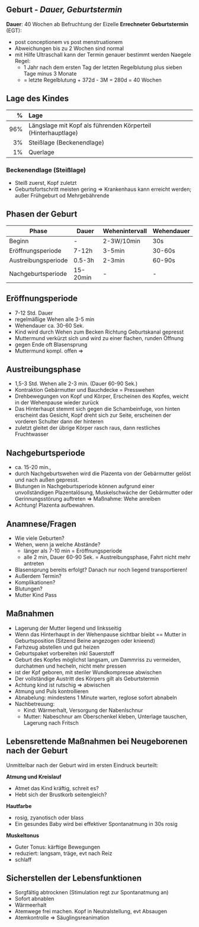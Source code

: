 ## Geburt - *Dauer, Geburtstermin*

**Dauer**: 40 Wochen ab Befruchtung der Eizelle
**Errechneter Geburtstermin** (EGT):
+ post conceptionem vs post menstruationem
+ Abweichungen bis zu 2 Wochen sind normal
+ mit Hilfe Ultraschall kann der Termin genauer bestimmt werden
Naegele Regel:
  + 1 Jahr nach dem ersten Tag der letzten Regelblutung plus sieben Tage minus 3 Monate
  + = letzte Regelblutung + 372d - 3M = 280d = 40 Wochen


## Lage des Kindes
| % | Lage |
|--:|:--|
| 96% | Längslage mit Kopf als führenden Körperteil (Hinterhauptlage) |
| 3% | Steißlage (Beckenendlage) |
| 1% | Querlage |

### Beckenendlage (Steißlage)
+ Steiß zuerst, Kopf zuletzt
+ Geburtsfortschritt meisten gering => Krankenhaus kann erreicht werden; außer Frühgeburt od Mehrgebährende

## Phasen der Geburt

| Phase | Dauer | Wehenintervall | Wehendauer |
| --- | --- | --- | --- |
| Beginn | - | 2-3W/10min | 30s |
| Eröffnungsperiode | 7-12h | 3-5min | 30-60s |
| Austreibungsperiode | 0.5-3h | 2-3min | 60-90s |
| Nachgeburtsperiode | 15-20min | - | - |

## Eröffnungsperiode
+ 7-12 Std. Dauer
+ regelmäßige Wehen alle 3-5 min
+ Wehendauer ca. 30-60 Sek.
+ Kind wird durch Wehen zum Becken Richtung Geburtskanal gepresst
+ Muttermund verkürzt sich und wird zu einer flachen, runden Öffnung
+ gegen Ende oft Blasensprung
+ Muttermund kompl. offen =>

## Austreibungsphase
+ 1,5-3 Std. Wehen alle 2-3 min. (Dauer 60-90 Sek.)
+ Kontraktion Gebärmutter und Bauchdecke = Presswehen
+ Drehbewegungen von Kopf und Körper, Erscheinen des Kopfes, weicht in der Wehenpause wieder zurück
+ Das Hinterhaupt stemmt sich gegen die Schambeinfuge, von hinten erscheint das Gesicht, Kopf dreht sich zur Seite, erscheinen der vorderen Schulter dann der hinteren
+ zuletzt gleitet der übrige Körper rasch raus, dann restliches Fruchtwasser

## Nachgeburtsperiode
+ ca. 15-20 min.,
+ durch Nachgeburtswehen wird die Plazenta von der Gebärmutter gelöst und nach außen gepresst.
+ Blutungen in Nachgeburtsperiode können aufgrund einer unvollständigen Plazentalösung, Muskelschwäche der Gebärmutter oder Gerinnungsstörung auftreten => Maßnahme: Wehe anreiben
+ Achtung! Plazenta aufbewahren.

## Anamnese/Fragen
+ Wie viele Geburten?
+ Wehen, wenn ja welche Abstände?
  + länger als 7-10 min = Eröffnungsperiode
  + alle 2 min, Dauer 60-90 Sek. = Austreibungsphase, Fahrt nicht mehr antreten
+ Blasensprung bereits erfolgt? Danach nur noch liegend transportieren!
+ Außerdem Termin?
+ Komplikationen?
+ Blutungen?
+ Mutter Kind Pass

## Maßnahmen
+ Lagerung der Mutter liegend und linksseitig
+ Wenn das Hinterhaupt in der Wehenpause sichtbar bleibt == Mutter in Geburtsposition (Sitzend Beine angezogen oder knieend)
+ Farhzeug abstellen und gut heizen
+ Geburtspaket vorbereiten inkl Sauerstoff
+ Geburt des Kopfes möglichst langsam, um Dammriss zu vermeiden, durchatmen und hecheln, nicht mehr pressen
+ ist der Kpf geboren, mit steriler Wundkompresse abwischen
+ Der vollständige Austritt des Körpers gilt als Geburtstermin
+ Achtung kind ist rutschig => abwischen
+ Atmung und Puls kontrollieren
+ Abnabelung: mindestens 1 Minute warten, reglose sofort abnabeln
+ Nachbetreuung:
  + Kind: Wärmerhalt, Versorgung der Nabenlschnur
  + Mutter: Nabeschnur am Oberschenkel kleben, Unterlage tauschen, Lagerung nach Fritsch

## Lebensrettende Maßnahmen bei Neugeborenen nach der Geburt

Unmittelbar nach der Geburt wird im ersten Eindruck beurteilt:

**Atmung und Kreislauf**
+ Atmet das Kind kräftig, schreit es?
+ Hebt sich der Brustkorb seitengleich?

**Hautfarbe**
+ rosig, zyanotisch oder blass
+ Ein gesundes Baby wird bei effektiver Spontanatmung in 30s rosig

**Muskeltonus**
+ Guter Tonus: kärftige Bewegungen
+ reduziert: langsam, träge, evt nach Reiz
+ schlaff

## Sicherstellen der Lebensfunktionen

+ Sorgfältig abtrocknen (Stimulation regt zur Spontanatmung an)
+ Sofort abnablen
+ Wärmeerhalt
+ Atemwege frei machen. Kopf in Neutralstellung, evt Absaugen
+ Atemkontrolle => Säuglingsreanimation
